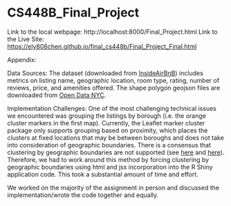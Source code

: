 # CS448B_Final_Project

Link to the local webpage: http://localhost:8000/Final_Project.html 
Link to the Live Site: https://ely808chen.github.io/final_cs448b/Final_Project_Final.html


Appendix: 

Data Sources: 
The dataset (downloaded from <a href="http://insideairbnb.com/get-the-data/">InsideAirBnB</a>) includes metrics on listing name, geographic location, room type, rating, number of reviews, price, and amenities offered. The shape polygon geojson files are downloaded from  <a href="https://opendata.cityofnewyork.us/">Open Data NYC</a>. 

Implementation Challenges: 
One of the most challenging technical issues we encountered was grouping the listings by borough (i.e. the orange cluster markers in the first map). Currently, the Leaflet marker cluster package only supports grouping based on proximity, which places the clusters at fixed locations that may be between boroughs and does not take into consideration of geographic boundaries. There is a consensus that clustering by geographic boundaries are not supported (see <a href="https://github.com/Leaflet/Leaflet.markercluster/issues/493">here</a> and <a href="https://github.com/Leaflet/Leaflet.markercluster/issues/390">here</a>). Therefore, we had to work around this method by forcing clustering by geographic boundaries using html and jss incorporation into the R Shiny application code. This took a substantial amount of time and effort. 

We worked on the majority of the assignment in person and discussed the implementation/wrote the code together and equally. 
